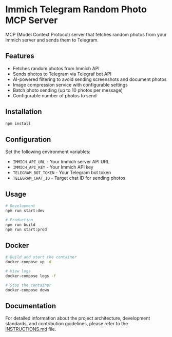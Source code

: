 # Immich Telegram Random Photo MCP Server

MCP (Model Context Protocol) server that fetches random photos from your Immich server and sends them to Telegram.

## Features

- Fetches random photos from Immich API
- Sends photos to Telegram via Telegraf bot API
- AI-powered filtering to avoid sending screenshots and document photos
- Image compression service with configurable settings
- Batch photo sending (up to 10 photos per message)
- Configurable number of photos to send

## Installation

```bash
npm install
```

## Configuration

Set the following environment variables:

- `IMMICH_API_URL` - Your Immich server API URL
- `IMMICH_API_KEY` - Your Immich API key
- `TELEGRAM_BOT_TOKEN` - Your Telegram bot token
- `TELEGRAM_CHAT_ID` - Target chat ID for sending photos

## Usage

```bash
# Development
npm run start:dev

# Production
npm run build
npm run start:prod
```

## Docker

```bash
# Build and start the container
docker-compose up -d

# View logs
docker-compose logs -f

# Stop the container
docker-compose down
```

## Documentation

For detailed information about the project architecture, development standards, and contribution guidelines, please refer to the [INSTRUCTIONS.md](./INSTRUCTIONS.md) file.
